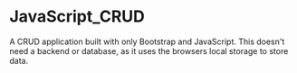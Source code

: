 # JavaScript_CRUD
A CRUD application built with only Bootstrap and JavaScript. This doesn't need a backend or database, as it uses the browsers local storage to store data.
